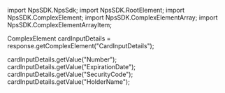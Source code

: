 import NpsSDK.NpsSdk;
import NpsSDK.RootElement;
import NpsSDK.ComplexElement;
import NpsSDK.ComplexElementArray;
import NpsSDK.ComplexElementArrayItem;

ComplexElement cardInputDetails = response.getComplexElement("CardInputDetails");

cardInputDetails.getValue("Number");
cardInputDetails.getValue("ExpirationDate");
cardInputDetails.getValue("SecurityCode");
cardInputDetails.getValue("HolderName");
